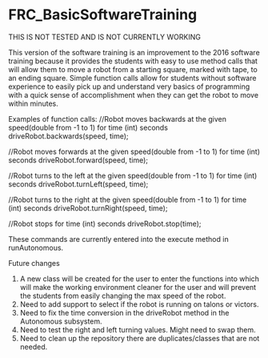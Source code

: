 # FRC_BasicSoftwareTraining

THIS IS NOT TESTED AND IS NOT CURRENTLY WORKING

This version of the software training is an improvement to the 2016 software training because it provides the students with easy to use
method calls that will allow them to move a robot from a starting square, marked with tape, to an ending square. Simple function calls
allow for students without software experience to easily pick up and understand very basics of programming with a quick sense of
accomplishment when they can get the robot to move within minutes. 

Examples of function calls:
//Robot moves backwards at the given speed(double from -1 to 1) for time (int) seconds
driveRobot.backwards(speed, time);
  
//Robot moves forwards at the given speed(double from -1 to 1) for time (int) seconds
driveRobot.forward(speed, time); 
  
//Robot turns to the left at the given speed(double from -1 to 1) for time (int) seconds
driveRobot.turnLeft(speed, time);
  
//Robot turns to the right at the given speed(double from -1 to 1) for time (int) seconds
driveRobot.turnRight(speed, time);
  
//Robot stops for time (int) seconds
driveRobot.stop(time);            
  
  These commands are currently entered into the execute method in runAutonomous.
  
  Future changes
  1. A new class will be created for the user to enter the functions into which will make the working environment cleaner for the user 
    and will prevent the students from easily changing the max speed of the robot.
  2. Need to add support to select if the robot is running on talons or victors.
  3. Need to fix the time conversion in the driveRobot method in the Autonomous subsystem.
  4. Need to test the right and left turning values. Might need to swap them.
  5. Need to clean up the repository there are duplicates/classes that are not needed.
  
